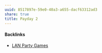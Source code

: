 ```yaml
---
uuid: 8517897e-59e0-40a3-a655-dacf63312ad3
share: true
title: Payday 2
---
```

#### Backlinks

* [LAN Party Games](/f5c3c4e3-e1e1-423b-87f6-f961e2799096)